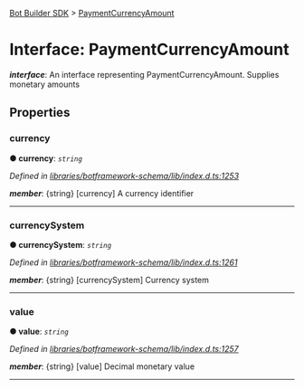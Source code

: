 [Bot Builder SDK](../README.md) > [PaymentCurrencyAmount](../interfaces/botbuilder.paymentcurrencyamount.md)



# Interface: PaymentCurrencyAmount

*__interface__*: An interface representing PaymentCurrencyAmount. Supplies monetary amounts



## Properties
<a id="currency"></a>

###  currency

**●  currency**:  *`string`* 

*Defined in [libraries/botframework-schema/lib/index.d.ts:1253](https://github.com/Microsoft/botbuilder-js/blob/f596b7c/libraries/botframework-schema/lib/index.d.ts#L1253)*


*__member__*: {string} [currency] A currency identifier





___

<a id="currencysystem"></a>

###  currencySystem

**●  currencySystem**:  *`string`* 

*Defined in [libraries/botframework-schema/lib/index.d.ts:1261](https://github.com/Microsoft/botbuilder-js/blob/f596b7c/libraries/botframework-schema/lib/index.d.ts#L1261)*


*__member__*: {string} [currencySystem] Currency system





___

<a id="value"></a>

###  value

**●  value**:  *`string`* 

*Defined in [libraries/botframework-schema/lib/index.d.ts:1257](https://github.com/Microsoft/botbuilder-js/blob/f596b7c/libraries/botframework-schema/lib/index.d.ts#L1257)*


*__member__*: {string} [value] Decimal monetary value





___


